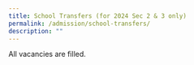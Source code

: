 ```yaml
---
title: School Transfers (for 2024 Sec 2 & 3 only)
permalink: /admission/school-transfers/
description: ""
---
```

All vacancies are filled.[](https://stpatricks-moe-edu-sg-admin.cwp.sg/admissions/school-transfers-for-2022-sec-2-n-3-only)